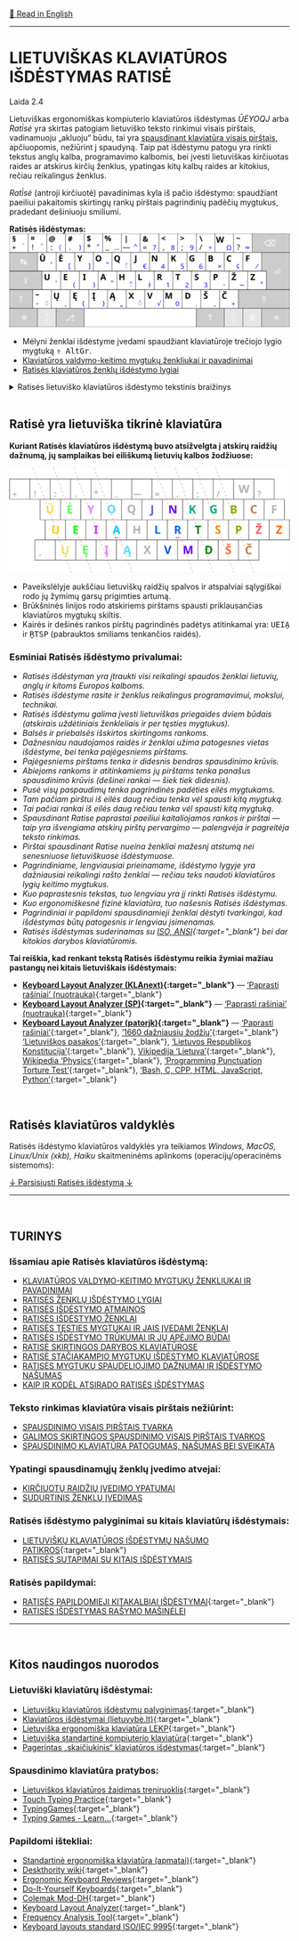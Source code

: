 [🏴󠁧󠁢󠁥󠁮󠁧󠁿 Read in English](README_eng.md)

-----------------------------------------------


# LIETUVIŠKAS KLAVIATŪROS IŠDĖSTYMAS RATISĖ

Laida 2.4


Lietuviškas ergonomiškas kompiuterio klaviatūros išdėstymas _ŪĖYOQJ_ arba _Rati̇̀sė_ yra skirtas patogiam lietuviško teksto rinkimui visais pirštais, vadinamuoju „akluoju“ būdu, tai yra [spausdinant klaviatūra visais pirštais](docs/spausdinimo-visais-pirstais-tvarka.md), apčiuopomis, nežiūrint į spaudyną. Taip pat išdėstymu patogu yra rinkti tekstus anglų kalba, programavimo kalbomis, bei įvesti lietuviškas kirčiuotas raides ar atskirus kirčių ženklus, ypatingas kitų kalbų raides ar kitokius, rečiau reikalingus ženklus.

_Rati̇̀sė_ (antroji kirčiuotė) pavadinimas kyla iš pačio išdėstymo: spaudžiant paeiliui pakaitomis skirtingų rankų pirštais pagrindinių padėčių mygtukus, pradedant dešiniuoju smiliumi.


__Ratisės išdėstymas:__
![Lietuviškas tikrinės klaviatūros išdėstymas ŪĖYOQJ Ratisė ISO](docs/images/kb-lt-ratise-iso.svg)

+ Mėlyni ženklai išdėstyme įvedami spaudžiant klaviatūroje trečiojo lygio mygtuką <kbd>⇮ AltGr</kbd>.
+ [Klaviatūros valdymo-keitimo mygtukų ženkliukai ir pavadinimai](docs/klaviaturos-valdymo-mygtukai.md)
+ [Ratisės klaviatūros ženklų išdėstymo lygiai](docs/ratises-isdestymo-lygiai.md)

<details>
<summary>Ratisės lietuviško klaviatūros išdėstymo tekstinis braižinys</summary>
<pre style="font-size: 60%">
╔═════╦═════╦═════╦═════╦═════╦═════╦═════╦═════╦═════╦═════╦═════╦═════╦═════╦═══════════╗
║ §   ║ ¤   ║ @   ║ #   ║ $   ║ %   ║ |   ║ &   ║ <   ║ >   ║ \   ║ W   ║ ~   ║ Backspace ║
║ + ` ║ ! ’ ║ : ⟨ ║ . ⟩ ║ * ” ║ _ … ║ — ^ ║ = 7 ║ , 8 ║ ; 9 ║ / ÷ ║   Ω ║ ? ≈ ║           ║
╠═════╩══╦══╩══╦══╩══╦══╩══╦══╩══╦══╩══╦══╩══╦══╩══╦══╩══╦══╩══╦══╩══╦══╩══╦══╩══╦════════╣
║ Tab    ║ Ū   ║ Ė   ║ Y   ║ O   ║ Q   ║ J   ║ N   ║ K   ║ G   ║ B   ║ C   ║ F   ║  Enter ║
║        ║   ‘ ║   [ ║   ] ║   “ ║   ́  ║   € ║   4 ║   5 ║   6 ║   × ║   ¢ ║   / ║        ║
╠════════╩═╦═══╩═╦═══╩═╦═══╩═╦═══╩═╦═══╩═╦═══╩═╦═══╩═╦═══╩═╦═══╩═╦═══╩═╦═══╩═╦═══╩═╗      ║
║ CapsLock ║ U   ║ E   ║ I   ║ A   ║ H   ║ L   ║ R   ║ T   ║ S   ║ P   ║ Ž   ║ Z   ║      ║
║          ║   ' ║   ( ║   ) ║   " ║   ̃  ║   ł ║   1 ║   2 ║   3 ║   - ║   − ║   ° ║      ║
╠═══════╦══╩══╦══╩══╦══╩══╦══╩══╦══╩══╦══╩══╦══╩══╦══╩══╦══╩══╦══╩══╦══╩══╦══╩═════╩══════╣
║ Shift ║ –   ║ Ų   ║ Ę   ║ Į   ║ Ą   ║ X   ║ V   ║ M   ║ D   ║ Š   ║ Č   ║         Shift ║
║       ║ - ̇  ║   ‚ ║   { ║   } ║   „ ║   ̀  ║   √ ║   0 ║   . ║   , ║   + ║               ║
╠═══════╩═╦═══╩═╦═══╩═╦═══╩═══╦═╩═════╩═════╩═════╩═════╩════╦╩═════╩╦════╩╦═════╦════════╣
║ Ctrl    ║ Fn  ║ OS  ║  Alt  ║                              ║ AltGr ║ OS  ║ Mn  ║   Ctrl ║
║         ║     ║     ║       ║                              ║       ║     ║     ║        ║
╚═════════╩═════╩═════╩═══════╩══════════════════════════════╩═══════╩═════╩═════╩════════╝

* Mygtuko ženklų lygių tekstinis braižinys:

╔═════╗
║ 2 4 ║
║ 1 3 ║
╚═════╝

• 1 — Pagrindinis, pirmasis lygis;
• 2 — ⇧ Shift — antrasis lygis;
• 3 — ⇮ AltGr — trečiasis lygis;
• 4 — ⇮ AltGr + ⇧ Shift — ketvirtasis lygis.
</pre>
</details>

<br>
 
## Ratisė yra lietuviška tikrinė klaviatūra

__Kuriant Ratisės klaviatūros išdėstymą buvo atsižvelgta į atskirų raidžių dažnumą, jų samplaikas bei eiliškumą lietuvių kalbos žodžiuose:__

![Lietuviška tikrinė klaviatūra ŪĖYOQJ Ratisė (ISO), raidžių išdėstymas pagal jų pobūdį ir dažnumą](docs/images/kb-lt-ratises-spaudrika.svg)

+ Paveikslėlyje aukščiau lietuviškų raidžių spalvos ir atspalviai sąlygiškai rodo jų žymimų garsų prigimties artumą.
+ Brūkšninės linijos rodo atskiriems pirštams spausti priklausančias klaviatūros mygtukų skiltis.
+ Kairės ir dešinės rankos pirštų pagrindinės padėtys atitinkamai yra: <kbd>U</kbd><kbd>E</kbd><kbd>I</kbd><kbd>A̱</kbd> ir <kbd>Ṟ</kbd><kbd>T</kbd><kbd>S</kbd><kbd>P</kbd> (pabrauktos smiliams tenkančios raidės).

### Esminiai Ratisės išdėstymo privalumai:

+ _Ratisės išdėstyman yra įtraukti visi reikalingi spaudos ženklai lietuvių, anglų ir kitoms Europos kalboms._
+ _Ratisės išdėstyme rasite ir ženklus reikalingus programavimui, mokslui, technikai._
+ _Ratisės išdėstymu galima įvesti lietuviškas priegaides dviem būdais (atskirais uždėtiniais ženkleliais ir per tęsties mygtukus)._
+ _Balsės ir priebalsės išskirtos skirtingoms rankoms._
+ _Dažnesniau naudojamos raidės ir ženklai užima patogesnes vietas išdėstyme, bei tenka pajėgesniems pirštams._
+ _Pajėgesniems pirštams tenka ir didesnis bendras spausdinimo krūvis._
+ _Abiejoms rankoms ir atitinkamiems jų pirštams tenka panašus spausdinimo krūvis (dešinei rankai — šiek tiek didesnis)._
+ _Pusė visų paspaudimų tenka pagrindinės padėties eilės mygtukams._
+ _Tam pačiam pirštui iš eilės daug rečiau tenka vėl spausti kitą mygtuką._
+ _Tai pačiai rankai iš eilės daug rečiau tenka vėl spausti kitą mygtuką._
+ _Spausdinant Ratise paprastai paeiliui kaitaliojamos rankos ir pirštai — taip yra išvengiama atskirų pirštų pervargimo — palengvėja ir pagreitėja teksto rinkimas._
+ _Pirštai spausdinant Ratise nueina ženkliai mažesnį atstumą nei senesniuose lietuviškuose išdėstymuose._
+ _Pagrindiniame, lengviausiai prieinamame, išdėstymo lygyje yra dažniausiai reikalingi rašto ženklai — rečiau teks naudoti klaviatūros lygių keitimo mygtukus._
+ _Kuo paprastesnis tekstas, tuo lengviau yra jį rinkti Ratisės išdėstymu._
+ _Kuo ergonomiškesnė fizinė klaviatūra, tuo našesnis Ratisės išdėstymas._
+ _Pagrindiniai ir papildomi spausdinamieji ženklai dėstyti tvarkingai, kad išdėstymas būtų patogesnis ir lengviau įsimenamas._
+ *Ratisės išdėstymas suderinamas su [ISO, ANSI](https://upload.wikimedia.org/wikipedia/commons/1/14/Physical_keyboard_layouts_comparison_ANSI_ISO.png){:target="_blank"} bei dar kitokios darybos klaviatūromis.*

__Tai reiškia, kad renkant tekstą Ratisės išdėstymu reikia žymiai mažiau pastangų nei kitais lietuviškais išdėstymais:__

- **[Keyboard Layout Analyzer (KLAnext)](https://klanext.keyboard-design.com/#/main){:target="_blank"}** — [‘Paprasti rašiniai’ (nuotrauka)](https://albuck.github.io/lithuanian-keyboard-layouts/images/test-klanext-lt-txt.png){:target="_blank"}
- **[Keyboard Layout Analyzer (SP)](https://stevep99.github.io/keyboard-layout-analyzer/#/main){:target="_blank"}** — [‘Paprasti rašiniai’ (nuotrauka)](https://albuck.github.io/lithuanian-keyboard-layouts/images/test-sp-lt-txt.png){:target="_blank"}
- **[Keyboard Layout Analyzer (patorjk)](http://patorjk.com/keyboard-layout-analyzer/#/about){:target="_blank"}** — [‘Paprasti rašiniai’](http://patorjk.com/keyboard-layout-analyzer/#/load/4dXzM6GS){:target="_blank"},  [‘1660 dažniausių žodžių’](http://patorjk.com/keyboard-layout-analyzer/#/load/tjM7xwzK){:target="_blank"}  [‘Lietuviškos pasakos’](http://patorjk.com/keyboard-layout-analyzer/#/load/rQDGFz81){:target="_blank"}, [‘Lietuvos Respublikos Konstitucija’](http://patorjk.com/keyboard-layout-analyzer/#/load/FKxkC94M){:target="_blank"}, [Vikipedija ‘Lietuva’](http://patorjk.com/keyboard-layout-analyzer/#/load/hsKjZhC7){:target="_blank"}, [Wikipedia ‘Physics’](http://patorjk.com/keyboard-layout-analyzer/#/load/FtrXp5xW){:target="_blank"}, [‘Programming Punctuation Torture Test’](http://patorjk.com/keyboard-layout-analyzer/#/load/sdc4LPrC){:target="_blank"}, [‘Bash, C, CPP, HTML, JavaScript, Python’](http://patorjk.com/keyboard-layout-analyzer/#/load/Qz6cKHCn){:target="_blank"}


<br>
 
## Ratisės klaviatūros valdyklės

Ratisės išdėstymo klaviatūros valdyklės yra teikiamos _Windows, MacOS, Linux/Unix (xkb), Haiku_ skaitmeninėms aplinkoms (operacijų/operacinėms sistemoms):

[↓ Parsisiųsti Ratisės išdėstymą ↓](https://github.com/albuck/Ratise-layout/zipball/master)


--------------------------------------------------------------------

<br>

## TURINYS

### Išsamiau apie Ratisės klaviatūros išdėstymą:
- [KLAVIATŪROS VALDYMO-KEITIMO MYGTUKŲ ŽENKLIUKAI IR PAVADINIMAI](docs/klaviaturos-valdymo-mygtukai.md)
- [RATISĖS ŽENKLŲ IŠDĖSTYMO LYGIAI](docs/ratises-isdestymo-lygiai.md)
- [RATISĖS IŠDĖSTYMO ATMAINOS](docs/ratises-atmainos.md)
- [RATISĖS IŠDĖSTYMO ŽENKLAI](docs/ratises-isdestymo-zenklai.md)
- [RATISĖS TĘSTIES MYGTUKAI IR JAIS ĮVEDAMI ŽENKLAI](docs/ratises-testies-mygtukai.md)
- [RATISĖS IŠDĖSTYMO TRŪKUMAI IR JŲ APĖJIMO BŪDAI](docs/ratises-trukumu-apejimas.md)
- [RATISĖ SKIRTINGOS DARYBOS KLAVIATŪROSE](docs/ratise-skirtingos-darybos-klaviaturose.md)
- [RATISĖ STAČIAKAMPIO MYGTUKŲ IŠDĖSTYMO KLAVIATŪROSE](docs/ratise-staciakampese-klaviaturose.md)
- [RATISĖS MYGTUKŲ SPAUDELIOJIMO DAŽNUMAI IR IŠDĖSTYMO NAŠUMAS](docs/mygtuku-spaudeliojimo-daznumai.md)
- [KAIP IR KODĖL ATSIRADO RATISĖS IŠDĖSTYMAS](docs/kaip-atsirado-ratise-isdestymas.md)

### Teksto rinkimas klaviatūra visais pirštais nežiūrint:
- [SPAUSDINIMO VISAIS PIRŠTAIS TVARKA](docs/spausdinimo-visais-pirstais-tvarka.md)
- [GALIMOS SKIRTINGOS SPAUSDINIMO VISAIS PIRŠTAIS TVARKOS](docs/skirtingos-spausdinimo-tvarkos.md)
- [SPAUSDINIMO KLAVIATŪRA PATOGUMAS, NAŠUMAS BEI SVEIKATA](docs/spausdinimo-klaviatura-patogumas.md)

### Ypatingi spausdinamųjų ženklų įvedimo atvejai:
- [KIRČIUOTŲ RAIDŽIŲ ĮVEDIMO YPATUMAI](docs/kirciuotos-raides.md)
- [SUDURTINIS ŽENKLŲ ĮVEDIMAS](docs/sudurtinis-zenklu-ivedimas.md)

### Ratisės išdėstymo palyginimai su kitais klaviatūrų išdėstymais:
- [LIETUVIŠKŲ KLAVIATŪROS IŠDĖSTYMŲ NAŠUMO PATIKROS](https://albuck.github.io/lithuanian-keyboard-layouts/lt-isdestymu-patikros.html){:target="_blank"}
- [RATISĖS SUTAPIMAI SU KITAIS IŠDĖSTYMAIS](docs/sutapimai.md)

### Ratisės papildymai:
- [RATISĖS PAPILDOMIEJI KITAKALBIAI IŠDĖSTYMAI](https://github.com/albuck/ratise_kitakalbe){:target="_blank"}
- [RATISĖS IŠDĖSTYMAS RAŠYMO MAŠINĖLEI](docs/ratise-spausdykle.md)

-----------------------------------------------

<br>
 
## Kitos naudingos nuorodos

### Lietuviški klaviatūrų išdėstymai:
- [Lietuviškų klaviatūros išdėstymų palyginimas](https://albuck.github.io/lithuanian-keyboard-layouts/){:target="_blank"}
- [Klaviatūros išdėstymai (lietuvybė.lt)](http://lietuvybė.lt/standartai/klaviat%C5%ABros-i%C5%A1d%C4%97stymai/){:target="_blank"}
- [Lietuviška ergonomiška klaviatūra LEKP](https://lekp.info/){:target="_blank"}
- [Lietuviška standartinė kompiuterio klaviatūra](http://www.ims.mii.lt/klav/){:target="_blank"}
- [Pagerintas „skaičiukinis“ klaviatūros išdėstymas](https://rimas.kudelis.lt/numeric/){:target="_blank"}


### Spausdinimo klaviatūra pratybos:
- [Lietuviškos klaviatūros žaidimas treniruoklis](https://www.lietutis.lt/){:target="_blank"}
- [Touch Typing Practice](https://www.typingstudy.com/){:target="_blank"}
- [TypingGames](https://www.typinggames.zone/){:target="_blank"}
- [Typing Games - Learn...](https://www.typing.com/student/games){:target="_blank"}


### Papildomi ištekliai:
- [Standartinė ergonomiška klaviatūra (apmatai)](https://albuck.github.io/SEL-keyboard/SKAITYK.html){:target="_blank"}
- [Deskthority wiki](https://deskthority.net/wiki/Main_Page){:target="_blank"}
- [Ergonomic Keyboard Reviews](http://xahlee.info/kbd/ergonomic_keyboards_index.html){:target="_blank"}
- [Do-It-Yourself Keyboards](http://xahlee.info/kbd/diy_keyboards_index.html){:target="_blank"}
- [Colemak Mod-DH](https://colemakmods.github.io/mod-dh/){:target="_blank"}
- [Keyboard Layout Analyzer](http://patorjk.com/keyboard-layout-analyzer/#/main){:target="_blank"}
- [Frequency Analysis Tool](https://www.dcode.fr/frequency-analysis){:target="_blank"}
- [Keyboard layouts standard ISO/IEC 9995](https://en.wikipedia.org/wiki/ISO/IEC_9995){:target="_blank"}

